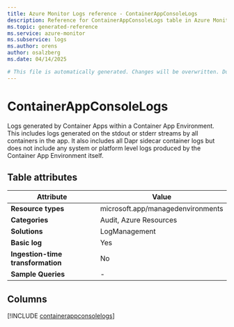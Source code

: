 ```yaml
---
title: Azure Monitor Logs reference - ContainerAppConsoleLogs
description: Reference for ContainerAppConsoleLogs table in Azure Monitor Logs.
ms.topic: generated-reference
ms.service: azure-monitor
ms.subservice: logs
ms.author: orens
author: osalzberg
ms.date: 04/14/2025

# This file is automatically generated. Changes will be overwritten. Do not change this file directly.
---
```


# ContainerAppConsoleLogs

Logs generated by Container Apps within a Container App Environment. This includes logs generated on the stdout or stderr streams by all containers in the app. It also includes all Dapr sidecar container logs but does not include any system or platform level logs produced by the Container App Environment itself.


## Table attributes

|Attribute|Value|
|---|---|
|**Resource types**|microsoft.app/managedenvironments|
|**Categories**|Audit, Azure Resources|
|**Solutions**| LogManagement|
|**Basic log**|Yes|
|**Ingestion-time transformation**|No|
|**Sample Queries**|-|



## Columns
  
[!INCLUDE [containerappconsolelogs](~/reusable-content/ce-skilling/azure/includes/azure-monitor/reference/tables/containerappconsolelogs-include.md)]
